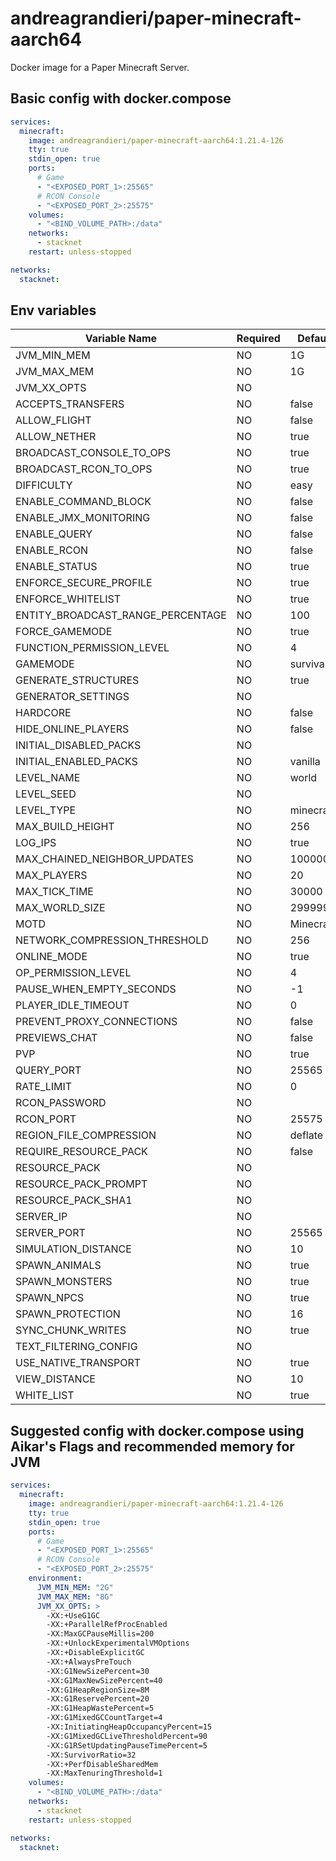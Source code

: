 # andreagrandieri/paper-minecraft-aarch64

Docker image for a Paper Minecraft Server.

## Basic config with docker.compose

```yaml
services:
  minecraft:
    image: andreagrandieri/paper-minecraft-aarch64:1.21.4-126
    tty: true
    stdin_open: true
    ports:
      # Game
      - "<EXPOSED_PORT_1>:25565"
      # RCON Console
      - "<EXPOSED_PORT_2>:25575"
    volumes:
      - "<BIND_VOLUME_PATH>:/data"
    networks:
      - stacknet
    restart: unless-stopped

networks:
  stacknet:
```

## Env variables

| Variable Name                     | Required | Default Value    | Description |
| --------------------------------- | -------- | ---------------- | ----------- |
| JVM_MIN_MEM                       | NO       | 1G               |             |
| JVM_MAX_MEM                       | NO       | 1G               |             |
| JVM_XX_OPTS                       | NO       |                  |             |
| ACCEPTS_TRANSFERS                 | NO       | false            |             |
| ALLOW_FLIGHT                      | NO       | false            |             |
| ALLOW_NETHER                      | NO       | true             |             |
| BROADCAST_CONSOLE_TO_OPS          | NO       | true             |             |
| BROADCAST_RCON_TO_OPS             | NO       | true             |             |
| DIFFICULTY                        | NO       | easy             |             |
| ENABLE_COMMAND_BLOCK              | NO       | false            |             |
| ENABLE_JMX_MONITORING             | NO       | false            |             |
| ENABLE_QUERY                      | NO       | false            |             |
| ENABLE_RCON                       | NO       | false            |             |
| ENABLE_STATUS                     | NO       | true             |             |
| ENFORCE_SECURE_PROFILE            | NO       | true             |             |
| ENFORCE_WHITELIST                 | NO       | true             |             |
| ENTITY_BROADCAST_RANGE_PERCENTAGE | NO       | 100              |             |
| FORCE_GAMEMODE                    | NO       | true             |             |
| FUNCTION_PERMISSION_LEVEL         | NO       | 4                |             |
| GAMEMODE                          | NO       | survival         |             |
| GENERATE_STRUCTURES               | NO       | true             |             |
| GENERATOR_SETTINGS                | NO       |                  |             |
| HARDCORE                          | NO       | false            |             |
| HIDE_ONLINE_PLAYERS               | NO       | false            |             |
| INITIAL_DISABLED_PACKS            | NO       |                  |             |
| INITIAL_ENABLED_PACKS             | NO       | vanilla          |             |
| LEVEL_NAME                        | NO       | world            |             |
| LEVEL_SEED                        | NO       |                  |             |
| LEVEL_TYPE                        | NO       | minecraft:normal |             |
| MAX_BUILD_HEIGHT                  | NO       | 256              |             |
| LOG_IPS                           | NO       | true             |             |
| MAX_CHAINED_NEIGHBOR_UPDATES      | NO       | 1000000          |             |
| MAX_PLAYERS                       | NO       | 20               |             |
| MAX_TICK_TIME                     | NO       | 30000            |             |
| MAX_WORLD_SIZE                    | NO       | 29999984         |             |
| MOTD                              | NO       | Minecraft Server |             |
| NETWORK_COMPRESSION_THRESHOLD     | NO       | 256              |             |
| ONLINE_MODE                       | NO       | true             |             |
| OP_PERMISSION_LEVEL               | NO       | 4                |             |
| PAUSE_WHEN_EMPTY_SECONDS          | NO       | -1               |             |
| PLAYER_IDLE_TIMEOUT               | NO       | 0                |             |
| PREVENT_PROXY_CONNECTIONS         | NO       | false            |             |
| PREVIEWS_CHAT                     | NO       | false            |             |
| PVP                               | NO       | true             |             |
| QUERY_PORT                        | NO       | 25565            |             |
| RATE_LIMIT                        | NO       | 0                |             |
| RCON_PASSWORD                     | NO       |                  |             |
| RCON_PORT                         | NO       | 25575            |             |
| REGION_FILE_COMPRESSION           | NO       | deflate          |             |
| REQUIRE_RESOURCE_PACK             | NO       | false            |             |
| RESOURCE_PACK                     | NO       |                  |             |
| RESOURCE_PACK_PROMPT              | NO       |                  |             |
| RESOURCE_PACK_SHA1                | NO       |                  |             |
| SERVER_IP                         | NO       |                  |             |
| SERVER_PORT                       | NO       | 25565            |             |
| SIMULATION_DISTANCE               | NO       | 10               |             |
| SPAWN_ANIMALS                     | NO       | true             |             |
| SPAWN_MONSTERS                    | NO       | true             |             |
| SPAWN_NPCS                        | NO       | true             |             |
| SPAWN_PROTECTION                  | NO       | 16               |             |
| SYNC_CHUNK_WRITES                 | NO       | true             |             |
| TEXT_FILTERING_CONFIG             | NO       |                  |             |
| USE_NATIVE_TRANSPORT              | NO       | true             |             |
| VIEW_DISTANCE                     | NO       | 10               |             |
| WHITE_LIST                        | NO       | true             |             |

## Suggested config with docker.compose using Aikar's Flags and recommended memory for JVM

```yaml
services:
  minecraft:
    image: andreagrandieri/paper-minecraft-aarch64:1.21.4-126
    tty: true
    stdin_open: true
    ports:
      # Game
      - "<EXPOSED_PORT_1>:25565"
      # RCON Console
      - "<EXPOSED_PORT_2>:25575"
    environment:
      JVM_MIN_MEM: "2G"
      JVM_MAX_MEM: "8G"
      JVM_XX_OPTS: >
        -XX:+UseG1GC
        -XX:+ParallelRefProcEnabled
        -XX:MaxGCPauseMillis=200
        -XX:+UnlockExperimentalVMOptions
        -XX:+DisableExplicitGC
        -XX:+AlwaysPreTouch
        -XX:G1NewSizePercent=30
        -XX:G1MaxNewSizePercent=40
        -XX:G1HeapRegionSize=8M
        -XX:G1ReservePercent=20
        -XX:G1HeapWastePercent=5
        -XX:G1MixedGCCountTarget=4
        -XX:InitiatingHeapOccupancyPercent=15
        -XX:G1MixedGCLiveThresholdPercent=90
        -XX:G1RSetUpdatingPauseTimePercent=5
        -XX:SurvivorRatio=32
        -XX:+PerfDisableSharedMem
        -XX:MaxTenuringThreshold=1
    volumes:
      - "<BIND_VOLUME_PATH>:/data"
    networks:
      - stacknet
    restart: unless-stopped

networks:
  stacknet:
```
